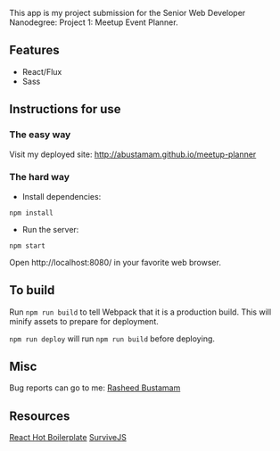 This app is my project submission for the Senior Web Developer Nanodegree: Project 1: Meetup Event Planner.

## Features

- React/Flux
- Sass 

## Instructions for use

### The easy way

Visit my deployed site: http://abustamam.github.io/meetup-planner

### The hard way

- Install dependencies:

```
npm install
```

- Run the server:

```
npm start
```

Open http://localhost:8080/ in your favorite web browser.

## To build
Run `npm run build` to tell Webpack that it is a production build. This will minify assets to prepare for deployment. 

`npm run deploy` will run `npm run build` before deploying.

## Misc

Bug reports can go to me: [Rasheed Bustamam](rasheed.bustamam@gmail.com)


## Resources
[React Hot Boilerplate](https://github.com/gaearon/react-hot-boilerplate)
[SurviveJS](http://survivejs.com)